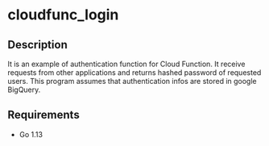 # cloudfunc_login

## Description

It is an example of authentication function for Cloud Function. It receive requests from other applications and returns hashed password of requested users.
This program assumes that authentication infos are stored in google BigQuery.

## Requirements

- Go 1.13
